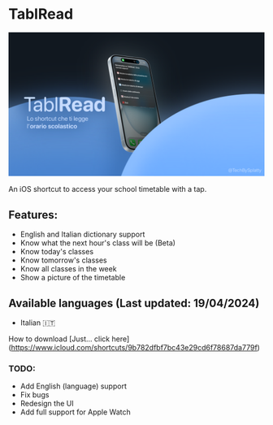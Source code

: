 # TablRead

![alt text](https://github.com/SplattyDev/TablRead/blob/main/Assets/IMG_0722.PNG?raw=true)

An iOS shortcut to access your school timetable with a tap.

## Features:
- English and Italian dictionary support
- Know what the next hour's class will be (Beta)
- Know today's classes
- Know tomorrow's classes
- Know all classes in the week
- Show a picture of the timetable

## Available languages (Last updated: 19/04/2024)
- Italian 🇮🇹

How to download
[Just... click here] (https://www.icloud.com/shortcuts/9b782dfbf7bc43e29cd6f78687da779f)
### TODO:
- Add English (language) support
- Fix bugs
- Redesign the UI
- Add full support for Apple Watch
